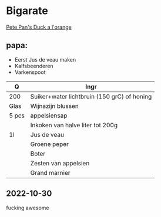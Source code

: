 # Bigarate
[Pete Pan's Duck a l'orange](https://www.youtube.com/watch?v=fPcM7-YY_Hw)

## papa:
- Eerst Jus de veau maken
- Kalfsbeenderen
- Varkenspoot

| Q     | Ingr                                        |
|-------|---------------------------------------------|
| 200   | Suiker+water lichtbruin (150 grC) of honing |
| Glas  | Wijnazijn blussen                           |
| 5 pcs | appelsiensap                                |
|       | Inkoken van halve liter tot 200g            |
| 1l    | Jus de veau                                 |
|       | Groene peper                                |
|       | Boter                                       |
|       | Zesten van appelsien                        |
|       | Grand marnier                               |

## 2022-10-30
fucking awesome
 